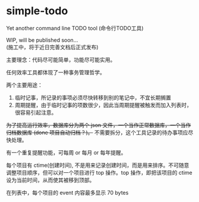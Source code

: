 # simple-todo

Yet another command line TODO tool (命令行TODO工具)

WIP, will be published soon...  
(施工中，将于近日完善文档后正式发布)

主要理念：代码尽可能简单，功能尽可能实用。

任何效率工具都体现了一种事务管理哲学。

两个主要用途：

1. 临时记事，所记录的事项必须尽快转移到别的笔记中，不宜长期搁置
2. 周期提醒，由于临时记事的项数很少，因此当周期提醒被触发而加入列表时，很容易引起注意。

<del>为了提高运行效率，数据库分为两个 json 文件，一个当作正常数据库，一个当作归档数据库 (done 项目自动归档？)。</del>
不需要拆分，这个工具记录的待办事项应尽快处理。

有一个重复提醒功能，可每周 or 每月 or 每年提醒。

每个项目有 ctime(创建时间), 不是用来记录创建时间，而是用来排序。不可随意调整项目顺序，但可以对一个项目进行 top 操作。top 操作，即把该项目的 ctime 设为当前时间，从而使其被移到顶部。

在列表中，每个项目的 event 内容最多显示 70 bytes
